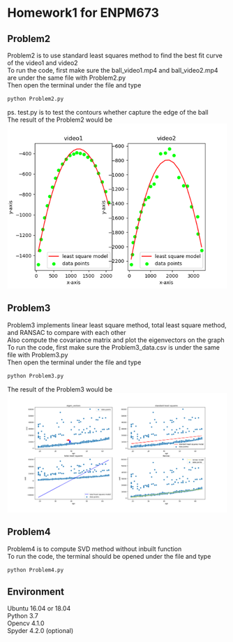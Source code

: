 # Homework1 for ENPM673  

## Problem2  
Problem2 is to use standard least squares method to find the best fit curve of the video1 and video2  
To run the code, first make sure the ball_video1.mp4 and ball_video2.mp4 are under the same file with Problem2.py  
Then open the terminal under the file and type
```bash
python Problem2.py  
```  
ps. test.py is to test the contours whether capture the edge of the ball  
The result of the Problem2 would be  
![](<Problem2.png>)  
  
## Problem3
Problem3 implements linear least square method, total least square method, and RANSAC to compare with each other  
Also compute the covariance matrix and plot the eigenvectors on the graph  
To run the code, first make sure the Problem3_data.csv is under the same file with Problem3.py  
Then open the terminal under the file and type  
```bash
python Problem3.py
```  
The result of the Problem3 would be  
![](<Problem3.png>)  
  
## Problem4  
Problem4 is to compute SVD method without inbuilt function  
To run the code, the terminal should be opened under the file and type  
```bash
python Problem4.py
```  

## Environment  
Ubuntu 16.04 or 18.04  
Python 3.7  
Opencv 4.1.0  
Spyder 4.2.0 (optional)  
